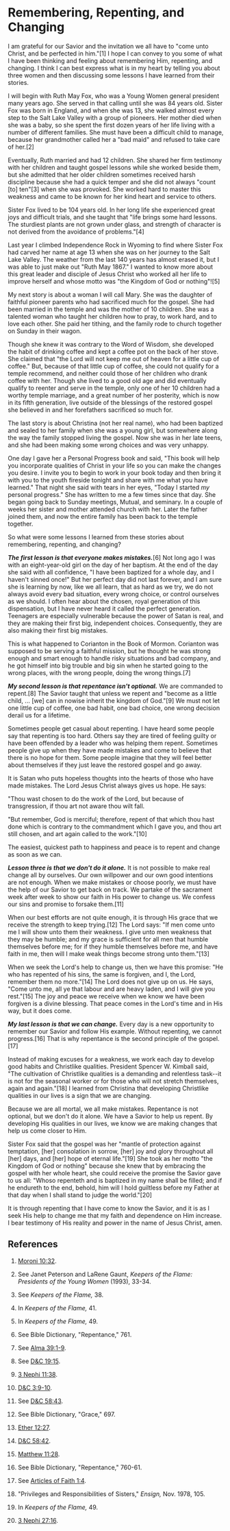 # Remembering, Repenting, and Changing

I am grateful for our Savior and the invitation we all have to "come unto
Christ, and be perfected in him."[1] I hope I can convey to you some of what I
have been thinking and feeling about remembering Him, repenting, and changing.
I think I can best express what is in my heart by telling you about three
women and then discussing some lessons I have learned from their stories.

I will begin with Ruth May Fox, who was a Young Women general president many
years ago. She served in that calling until she was 84 years old. Sister Fox
was born in England, and when she was 13, she walked almost every step to the
Salt Lake Valley with a group of pioneers. Her mother died when she was a
baby, so she spent the first dozen years of her life living with a number of
different families. She must have been a difficult child to manage, because
her grandmother called her a "bad maid" and refused to take care of her.[2]

Eventually, Ruth married and had 12 children. She shared her firm testimony
with her children and taught gospel lessons while she worked beside them, but
she admitted that her older children sometimes received harsh discipline
because she had a quick temper and she did not always "count [to] ten"[3] when
she was provoked. She worked hard to master this weakness and came to be known
for her kind heart and service to others.

Sister Fox lived to be 104 years old. In her long life she experienced great
joys and difficult trials, and she taught that "life brings some hard lessons.
The sturdiest plants are not grown under glass, and strength of character is
not derived from the avoidance of problems."[4]

Last year I climbed Independence Rock in Wyoming to find where Sister Fox had
carved her name at age 13 when she was on her journey to the Salt Lake Valley.
The weather from the last 140 years has almost erased it, but I was able to
just make out "Ruth May 1867." I wanted to know more about this great leader
and disciple of Jesus Christ who worked all her life to improve herself and
whose motto was "the Kingdom of God or nothing"![5]

My next story is about a woman I will call Mary. She was the daughter of
faithful pioneer parents who had sacrificed much for the gospel. She had been
married in the temple and was the mother of 10 children. She was a talented
woman who taught her children how to pray, to work hard, and to love each
other. She paid her tithing, and the family rode to church together on Sunday
in their wagon.

Though she knew it was contrary to the Word of Wisdom, she developed the habit
of drinking coffee and kept a coffee pot on the back of her stove. She claimed
that "the Lord will not keep me out of heaven for a little cup of coffee."
But, because of that little cup of coffee, she could not qualify for a temple
recommend, and neither could those of her children who drank coffee with her.
Though she lived to a good old age and did eventually qualify to reenter and
serve in the temple, only one of her 10 children had a worthy temple marriage,
and a great number of her posterity, which is now in its fifth generation,
live outside of the blessings of the restored gospel she believed in and her
forefathers sacrificed so much for.

The last story is about Christina (not her real name), who had been baptized
and sealed to her family when she was a young girl, but somewhere along the
way the family stopped living the gospel. Now she was in her late teens, and
she had been making some wrong choices and was very unhappy.

One day I gave her a Personal Progress book and said, "This book will help you
incorporate qualities of Christ in your life so you can make the changes you
desire. I invite you to begin to work in your book today and then bring it
with you to the youth fireside tonight and share with me what you have
learned." That night she said with tears in her eyes, "Today I started _my_
personal progress." She has written to me a few times since that day. She
began going back to Sunday meetings, Mutual, and seminary. In a couple of
weeks her sister and mother attended church with her. Later the father joined
them, and now the entire family has been back to the temple together.

So what were some lessons I learned from these stories about remembering,
repenting, and changing?

**_The first lesson is that everyone makes mistakes._**[6] Not long ago I was with an eight-year-old girl on the day of her baptism. At the end of the day she said with all confidence, "I have been baptized for a whole day, and I haven't sinned once!" But her perfect day did not last forever, and I am sure she is learning by now, like we all learn, that as hard as we try, we do not always avoid every bad situation, every wrong choice, or control ourselves as we should. I often hear about the chosen, royal generation of this dispensation, but I have never heard it called the perfect generation. Teenagers are especially vulnerable because the power of Satan is real, and they are making their first big, independent choices. Consequently, they are also making their first big mistakes.

This is what happened to Corianton in the Book of Mormon. Corianton was
supposed to be serving a faithful mission, but he thought he was strong enough
and smart enough to handle risky situations and bad company, and he got
himself into big trouble and big sin when he started going to the wrong
places, with the wrong people, doing the wrong things.[7]

**_My second lesson is that repentance isn't optional._** We are commanded to repent.[8] The Savior taught that unless we repent and "become as a little child, ... [we] can in nowise inherit the kingdom of God."[9] We must not let one little cup of coffee, one bad habit, one bad choice, one wrong decision derail us for a lifetime.

Sometimes people get casual about repenting. I have heard some people say that
repenting is too hard. Others say they are tired of feeling guilty or have
been offended by a leader who was helping them repent. Sometimes people give
up when they have made mistakes and come to believe that there is no hope for
them. Some people imagine that they will feel better about themselves if they
just leave the restored gospel and go away.

It is Satan who puts hopeless thoughts into the hearts of those who have made
mistakes. The Lord Jesus Christ always gives us hope. He says:

"Thou wast chosen to do the work of the Lord, but because of transgression, if
thou art not aware thou wilt fall.

"But remember, God is merciful; therefore, repent of that which thou hast done
which is contrary to the commandment which I gave you, and thou art still
chosen, and art again called to the work."[10]

The easiest, quickest path to happiness and peace is to repent and change as
soon as we can.

**_Lesson three is that we don't do it alone._** It is not possible to make real change all by ourselves. Our own willpower and our own good intentions are not enough. When we make mistakes or choose poorly, we must have the help of our Savior to get back on track. We partake of the sacrament week after week to show our faith in His power to change us. We confess our sins and promise to forsake them.[11]

When our best efforts are not quite enough, it is through His grace that we
receive the strength to keep trying.[12] The Lord says: "If men come unto me I
will show unto them their weakness. I give unto men weakness that they may be
humble; and my grace is sufficient for all men that humble themselves before
me; for if they humble themselves before me, and have faith in me, then will I
make weak things become strong unto them."[13]

When we seek the Lord's help to change us, then we have this promise: "He who
has repented of his sins, the same is forgiven, and I, the Lord, remember them
no more."[14] The Lord does not give up on us. He says, "Come unto me, all ye
that labour and are heavy laden, and I will give you rest."[15] The joy and
peace we receive when we know we have been forgiven is a divine blessing. That
peace comes in the Lord's time and in His way, but it does come.

**_My last lesson is that we can change._** Every day is a new opportunity to remember our Savior and follow His example. Without repenting, we cannot progress.[16] That is why repentance is the second principle of the gospel.[17]

Instead of making excuses for a weakness, we work each day to develop good
habits and Christlike qualities. President Spencer W. Kimball said, "The
cultivation of Christlike qualities is a demanding and relentless task--it is
not for the seasonal worker or for those who will not stretch themselves,
again and again."[18] I learned from Christina that developing Christlike
qualities in our lives is a sign that we are changing.

Because we are all mortal, we all make mistakes. Repentance is not optional,
but we don't do it alone. We have a Savior to help us repent. By developing
His qualities in our lives, we know we are making changes that help us come
closer to Him.

Sister Fox said that the gospel was her "mantle of protection against
temptation, [her] consolation in sorrow, [her] joy and glory throughout all
[her] days, and [her] hope of eternal life."[19] She took as her motto "the
Kingdom of God or nothing" because she knew that by embracing the gospel with
her whole heart, she could receive the promise the Savior gave to us all:
"Whoso repenteth and is baptized in my name shall be filled; and if he
endureth to the end, behold, him will I hold guiltless before my Father at
that day when I shall stand to judge the world."[20]

It is through repenting that I have come to know the Savior, and it is as I
seek His help to change me that my faith and dependence on Him increase. I
bear testimony of His reality and power in the name of Jesus Christ, amen.

## References

  1. [Moroni 10:32](https://www.lds.org/scriptures/bofm/moro/10.32?lang=eng#31).

  2. See Janet Peterson and LaRene Gaunt, _Keepers of the Flame: Presidents of the Young Women_ (1993), 33-34.

  3. See _Keepers of the Flame,_ 38.

  4. In _Keepers of the Flame,_ 41.

  5. In _Keepers of the Flame,_ 49.

  6. See Bible Dictionary, "Repentance," 761.

  7. See [Alma 39:1-9](https://www.lds.org/scriptures/bofm/alma/39.1-9?lang=eng#0).

  8. See [D&amp;C 19:15](https://www.lds.org/scriptures/dc-testament/dc/19.15?lang=eng#14).

  9. [3 Nephi 11:38](https://www.lds.org/scriptures/bofm/3-ne/11.38?lang=eng#37).

  10. [D&amp;C 3:9-10](https://www.lds.org/scriptures/dc-testament/dc/3.9-10?lang=eng#8).

  11. See [D&amp;C 58:43](https://www.lds.org/scriptures/dc-testament/dc/58.43?lang=eng#42).

  12. See Bible Dictionary, "Grace," 697.

  13. [Ether 12:27](https://www.lds.org/scriptures/bofm/ether/12.27?lang=eng#26).

  14. [D&amp;C 58:42](https://www.lds.org/scriptures/dc-testament/dc/58.42?lang=eng#41).

  15. [Matthew 11:28](https://www.lds.org/scriptures/nt/matt/11.28?lang=eng#27).

  16. See Bible Dictionary, "Repentance," 760-61.

  17. See [Articles of Faith 1:4](https://www.lds.org/scriptures/pgp/a-of-f/1.4?lang=eng#3).

  18. "Privileges and Responsibilities of Sisters," _Ensign,_ Nov. 1978, 105.

  19. In _Keepers of the Flame,_ 49.

  20. [3 Nephi 27:16](https://www.lds.org/scriptures/bofm/3-ne/27.16?lang=eng#15).

